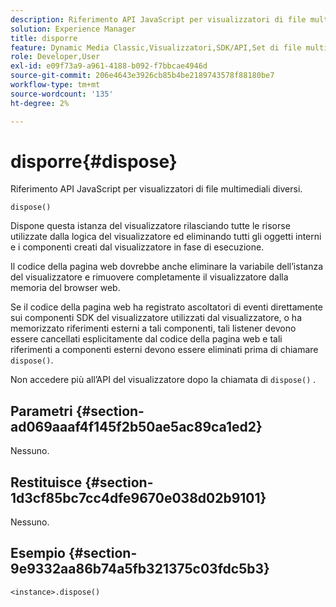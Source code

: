 ```yaml
---
description: Riferimento API JavaScript per visualizzatori di file multimediali diversi.
solution: Experience Manager
title: disporre
feature: Dynamic Media Classic,Visualizzatori,SDK/API,Set di file multimediali diversi
role: Developer,User
exl-id: e09f73a9-a961-4188-b092-f7bbcae4946d
source-git-commit: 206e4643e3926cb85b4be2189743578f88180be7
workflow-type: tm+mt
source-wordcount: '135'
ht-degree: 2%

---
```


# disporre{#dispose}

Riferimento API JavaScript per visualizzatori di file multimediali diversi.

`dispose()`

Dispone questa istanza del visualizzatore rilasciando tutte le risorse utilizzate dalla logica del visualizzatore ed eliminando tutti gli oggetti interni e i componenti creati dal visualizzatore in fase di esecuzione.

Il codice della pagina web dovrebbe anche eliminare la variabile dell’istanza del visualizzatore e rimuovere completamente il visualizzatore dalla memoria del browser web.

Se il codice della pagina web ha registrato ascoltatori di eventi direttamente sui componenti SDK del visualizzatore utilizzati dal visualizzatore, o ha memorizzato riferimenti esterni a tali componenti, tali listener devono essere cancellati esplicitamente dal codice della pagina web e tali riferimenti a componenti esterni devono essere eliminati prima di chiamare `dispose()`.

Non accedere più all’API del visualizzatore dopo la chiamata di `dispose()` .

## Parametri {#section-ad069aaaf4f145f2b50ae5ac89ca1ed2}

Nessuno.

## Restituisce {#section-1d3cf85bc7cc4dfe9670e038d02b9101}

Nessuno.

## Esempio {#section-9e9332aa86b74a5fb321375c03fdc5b3}

```
<instance>.dispose()
```
